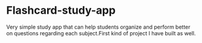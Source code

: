 # Flashcard-study-app
Very simple study app that can help students organize and perform better on questions regarding each subject.First kind of project I have built as well.
